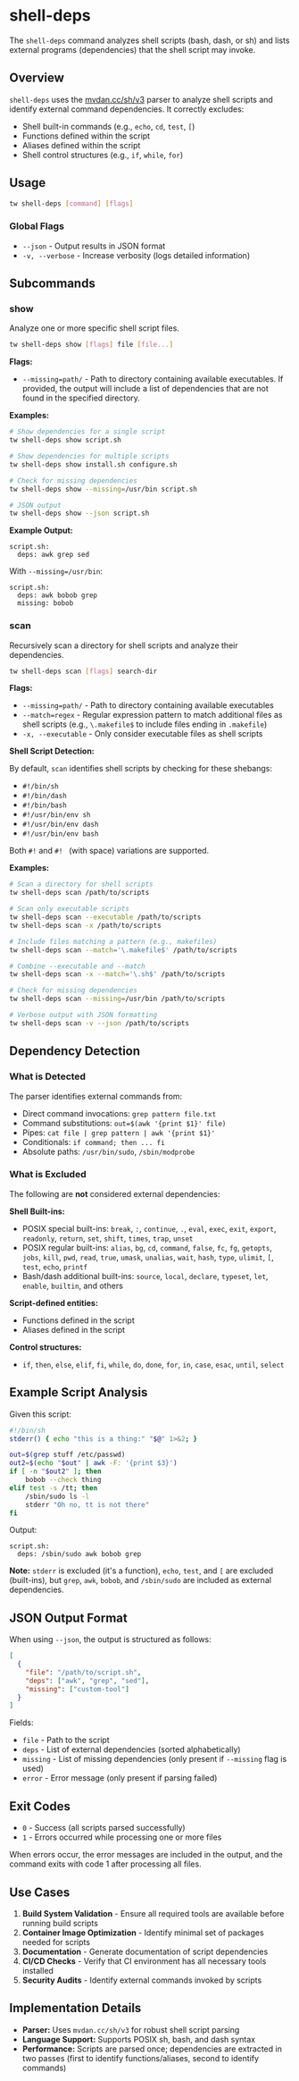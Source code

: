 # shell-deps

The `shell-deps` command analyzes shell scripts (bash, dash, or sh) and lists external programs (dependencies) that the shell script may invoke.

## Overview

`shell-deps` uses the [mvdan.cc/sh/v3](https://github.com/mvdan/sh) parser to analyze shell scripts and identify external command dependencies. It correctly excludes:

- Shell built-in commands (e.g., `echo`, `cd`, `test`, `[`)
- Functions defined within the script
- Aliases defined within the script
- Shell control structures (e.g., `if`, `while`, `for`)

## Usage

```bash
tw shell-deps [command] [flags]
```

### Global Flags

- `--json` - Output results in JSON format
- `-v, --verbose` - Increase verbosity (logs detailed information)

## Subcommands

### show

Analyze one or more specific shell script files.

```bash
tw shell-deps show [flags] file [file...]
```

**Flags:**
- `--missing=path/` - Path to directory containing available executables. If provided, the output will include a list of dependencies that are not found in the specified directory.

**Examples:**

```bash
# Show dependencies for a single script
tw shell-deps show script.sh

# Show dependencies for multiple scripts
tw shell-deps show install.sh configure.sh

# Check for missing dependencies
tw shell-deps show --missing=/usr/bin script.sh

# JSON output
tw shell-deps show --json script.sh
```

**Example Output:**

```
script.sh:
  deps: awk grep sed
```

With `--missing=/usr/bin`:
```
script.sh:
  deps: awk bobob grep
  missing: bobob
```

### scan

Recursively scan a directory for shell scripts and analyze their dependencies.

```bash
tw shell-deps scan [flags] search-dir
```

**Flags:**
- `--missing=path/` - Path to directory containing available executables
- `--match=regex` - Regular expression pattern to match additional files as shell scripts (e.g., `\.makefile$` to include files ending in `.makefile`)
- `-x, --executable` - Only consider executable files as shell scripts

**Shell Script Detection:**

By default, `scan` identifies shell scripts by checking for these shebangs:
- `#!/bin/sh`
- `#!/bin/dash`
- `#!/bin/bash`
- `#!/usr/bin/env sh`
- `#!/usr/bin/env dash`
- `#!/usr/bin/env bash`

Both `#!` and `#! ` (with space) variations are supported.

**Examples:**

```bash
# Scan a directory for shell scripts
tw shell-deps scan /path/to/scripts

# Scan only executable scripts
tw shell-deps scan --executable /path/to/scripts
tw shell-deps scan -x /path/to/scripts

# Include files matching a pattern (e.g., makefiles)
tw shell-deps scan --match='\.makefile$' /path/to/scripts

# Combine --executable and --match
tw shell-deps scan -x --match='\.sh$' /path/to/scripts

# Check for missing dependencies
tw shell-deps scan --missing=/usr/bin /path/to/scripts

# Verbose output with JSON formatting
tw shell-deps scan -v --json /path/to/scripts
```

## Dependency Detection

### What is Detected

The parser identifies external commands from:
- Direct command invocations: `grep pattern file.txt`
- Command substitutions: `out=$(awk '{print $1}' file)`
- Pipes: `cat file | grep pattern | awk '{print $1}'`
- Conditionals: `if command; then ... fi`
- Absolute paths: `/usr/bin/sudo`, `/sbin/modprobe`

### What is Excluded

The following are **not** considered external dependencies:

**Shell Built-ins:**
- POSIX special built-ins: `break`, `:`, `continue`, `.`, `eval`, `exec`, `exit`, `export`, `readonly`, `return`, `set`, `shift`, `times`, `trap`, `unset`
- POSIX regular built-ins: `alias`, `bg`, `cd`, `command`, `false`, `fc`, `fg`, `getopts`, `jobs`, `kill`, `pwd`, `read`, `true`, `umask`, `unalias`, `wait`, `hash`, `type`, `ulimit`, `[`, `test`, `echo`, `printf`
- Bash/dash additional built-ins: `source`, `local`, `declare`, `typeset`, `let`, `enable`, `builtin`, and others

**Script-defined entities:**
- Functions defined in the script
- Aliases defined in the script

**Control structures:**
- `if`, `then`, `else`, `elif`, `fi`, `while`, `do`, `done`, `for`, `in`, `case`, `esac`, `until`, `select`

## Example Script Analysis

Given this script:

```bash
#!/bin/sh
stderr() { echo "this is a thing:" "$@" 1>&2; }

out=$(grep stuff /etc/passwd)
out2=$(echo "$out" | awk -F: '{print $3}')
if [ -n "$out2" ]; then
    bobob --check thing
elif test -s /tt; then
    /sbin/sudo ls -l
    stderr "Oh no, tt is not there"
fi
```

Output:
```
script.sh:
  deps: /sbin/sudo awk bobob grep
```

**Note:** `stderr` is excluded (it's a function), `echo`, `test`, and `[` are excluded (built-ins), but `grep`, `awk`, `bobob`, and `/sbin/sudo` are included as external dependencies.

## JSON Output Format

When using `--json`, the output is structured as follows:

```json
[
  {
    "file": "/path/to/script.sh",
    "deps": ["awk", "grep", "sed"],
    "missing": ["custom-tool"]
  }
]
```

Fields:
- `file` - Path to the script
- `deps` - List of external dependencies (sorted alphabetically)
- `missing` - List of missing dependencies (only present if `--missing` flag is used)
- `error` - Error message (only present if parsing failed)

## Exit Codes

- `0` - Success (all scripts parsed successfully)
- `1` - Errors occurred while processing one or more files

When errors occur, the error messages are included in the output, and the command exits with code 1 after processing all files.

## Use Cases

1. **Build System Validation** - Ensure all required tools are available before running build scripts
2. **Container Image Optimization** - Identify minimal set of packages needed for scripts
3. **Documentation** - Generate documentation of script dependencies
4. **CI/CD Checks** - Verify that CI environment has all necessary tools installed
5. **Security Audits** - Identify external commands invoked by scripts

## Implementation Details

- **Parser:** Uses `mvdan.cc/sh/v3` for robust shell script parsing
- **Language Support:** Supports POSIX sh, bash, and dash syntax
- **Performance:** Scripts are parsed once; dependencies are extracted in two passes (first to identify functions/aliases, second to identify commands)
